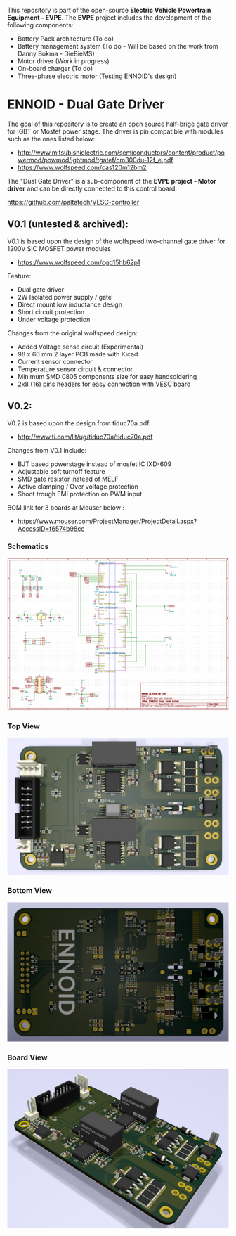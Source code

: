 This repository is part of the open-source **Electric Vehicle Powertrain Equipment - EVPE**. The **EVPE** project includes the development of the following components:

- Battery Pack architecture (To do)
- Battery management system (To do - Will be based on the work from Danny Bokma - DieBieMS)
- Motor driver (Work in progress)
- On-board charger (To do)
- Three-phase electric motor (Testing ENNOID's design)

# ENNOID - Dual Gate Driver

The goal of this repository is to create an open source half-brige gate driver for IGBT or Mosfet power stage. The driver is pin compatible with modules such as the ones listed below:

- http://www.mitsubishielectric.com/semiconductors/content/product/powermod/powmod/igbtmod/tgatef/cm300du-12f_e.pdf
- https://www.wolfspeed.com/cas120m12bm2


The "Dual Gate Driver" is a sub-component of the **EVPE project - Motor driver** and can be directly connected to this control board:

https://github.com/paltatech/VESC-controller



## V0.1 (untested & archived):

V0.1 is based upon the design of the wolfspeed two-channel gate driver for 1200V SiC MOSFET power modules
- https://www.wolfspeed.com/cgd15hb62p1

Feature:

- Dual gate driver
- 2W Isolated power supply / gate
- Direct mount low inductance design
- Short circuit protection
- Under voltage protection


Changes from the original wolfspeed design:

- Added Voltage sense circuit (Experimental)
- 98 x 60 mm 2 layer PCB made with Kicad
- Current sensor connector
- Temperature sensor circuit & connector
- Minimum SMD 0805 components size for easy handsoldering
- 2x8 (16) pins headers for easy connection with VESC board

## V0.2:

V0.2 is based upon the design from tiduc70a.pdf.

- http://www.ti.com/lit/ug/tiduc70a/tiduc70a.pdf

Changes from V0.1 include:

- BJT based powerstage instead of mosfet IC IXD-609
- Adjustable soft turnoff feature
- SMD gate resistor instead of MELF
- Active clamping / Over voltage protection
- Shoot trough EMI protection on PWM input


BOM link for 3 boards at Mouser below : 
- https://www.mouser.com/ProjectManager/ProjectDetail.aspx?AccessID=f6574b98ce

### Schematics

![alt text](V0.2-IGBT/PIC/Schematics.png)

### Top View

![alt text](V0.2-IGBT/PIC/Top.png)

### Bottom View

![alt text](V0.2-IGBT/PIC/Bottom.png)

### Board View

![alt text](V0.2-IGBT/PIC/Angle.png)

